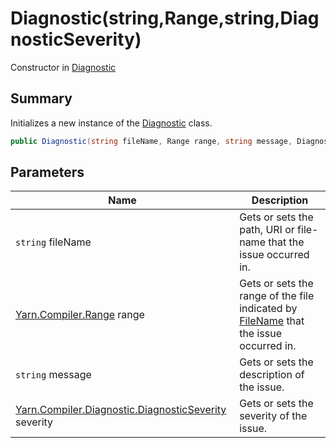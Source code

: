 # Diagnostic(string,Range,string,DiagnosticSeverity)

Constructor in [Diagnostic](./)

## Summary

Initializes a new instance of the [Diagnostic](./) class.

```csharp
public Diagnostic(string fileName, Range range, string message, DiagnosticSeverity severity = DiagnosticSeverity.Error)
```

## Parameters

| Name                                                                                                 | Description                                                                                                                  |
| ---------------------------------------------------------------------------------------------------- | ---------------------------------------------------------------------------------------------------------------------------- |
| `string` fileName                                                                                    | Gets or sets the path, URI or file-name that the issue occurred in.                                                          |
| [Yarn.Compiler.Range](../yarn.compiler.range/) range                                                 | Gets or sets the range of the file indicated by [FileName](yarn.compiler.diagnostic.filename.md) that the issue occurred in. |
| `string` message                                                                                     | Gets or sets the description of the issue.                                                                                   |
| [Yarn.Compiler.Diagnostic.DiagnosticSeverity](yarn.compiler.diagnostic.diagnosticseverity/) severity | Gets or sets the severity of the issue.                                                                                      |
